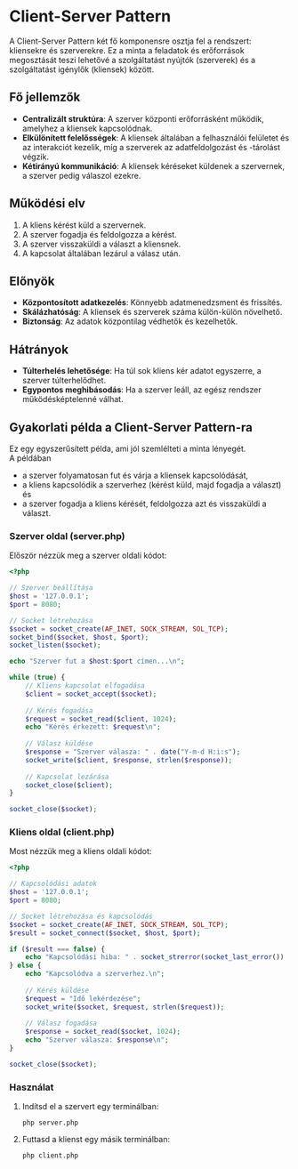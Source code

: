 # Client-Server Pattern

A Client-Server Pattern két fő komponensre osztja fel a rendszert: kliensekre és szerverekre. Ez a minta a feladatok és erőforrások megosztását teszi lehetővé a szolgáltatást nyújtók (szerverek) és a szolgáltatást igénylők (kliensek) között.

## Fő jellemzők

- **Centralizált struktúra**: A szerver központi erőforrásként működik, amelyhez a kliensek kapcsolódnak.
- **Elkülönített felelősségek**: A kliensek általában a felhasználói felületet és az interakciót kezelik, míg a szerverek az adatfeldolgozást és -tárolást végzik.
- **Kétirányú kommunikáció**: A kliensek kéréseket küldenek a szervernek, a szerver pedig válaszol ezekre.

## Működési elv

1. A kliens kérést küld a szervernek.
2. A szerver fogadja és feldolgozza a kérést.
3. A szerver visszaküldi a választ a kliensnek.
4. A kapcsolat általában lezárul a válasz után.

## Előnyök

- **Központosított adatkezelés**: Könnyebb adatmenedzsment és frissítés.
- **Skálázhatóság**: A kliensek és szerverek száma külön-külön növelhető.
- **Biztonság**: Az adatok központilag védhetők és kezelhetők.

## Hátrányok

- **Túlterhelés lehetősége**: Ha túl sok kliens kér adatot egyszerre, a szerver túlterhelődhet.
- **Egypontos meghibásodás**: Ha a szerver leáll, az egész rendszer működésképtelenné válhat.

## Gyakorlati példa a Client-Server Pattern-ra

Ez egy egyszerűsített példa, ami jól szemlélteti a minta lényegét. \
A példában
- a szerver folyamatosan fut és várja a kliensek kapcsolódását,
- a kliens kapcsolódik a szerverhez (kérést küld, majd fogadja a választ) és
- a szerver fogadja a kliens kérését, feldolgozza azt és visszaküldi a választ.

### Szerver oldal (server.php)

Először nézzük meg a szerver oldali kódot:

```php
<?php

// Szerver beállítása
$host = '127.0.0.1';
$port = 8080;

// Socket létrehozása
$socket = socket_create(AF_INET, SOCK_STREAM, SOL_TCP);
socket_bind($socket, $host, $port);
socket_listen($socket);

echo "Szerver fut a $host:$port címen...\n";

while (true) {
    // Kliens kapcsolat elfogadása
    $client = socket_accept($socket);
    
    // Kérés fogadása
    $request = socket_read($client, 1024);
    echo "Kérés érkezett: $request\n";
    
    // Válasz küldése
    $response = "Szerver válasza: " . date("Y-m-d H:i:s");
    socket_write($client, $response, strlen($response));
    
    // Kapcsolat lezárása
    socket_close($client);
}

socket_close($socket);
```

### Kliens oldal (client.php)

Most nézzük meg a kliens oldali kódot:

```php
<?php

// Kapcsolódási adatok
$host = '127.0.0.1';
$port = 8080;

// Socket létrehozása és kapcsolódás
$socket = socket_create(AF_INET, SOCK_STREAM, SOL_TCP);
$result = socket_connect($socket, $host, $port);

if ($result === false) {
    echo "Kapcsolódási hiba: " . socket_strerror(socket_last_error()) . "\n";
} else {
    echo "Kapcsolódva a szerverhez.\n";
    
    // Kérés küldése
    $request = "Idő lekérdezése";
    socket_write($socket, $request, strlen($request));
    
    // Válasz fogadása
    $response = socket_read($socket, 1024);
    echo "Szerver válasza: $response\n";
}

socket_close($socket);
```

### Használat

1. Indítsd el a szervert egy terminálban:
   ```
   php server.php
   ```

2. Futtasd a klienst egy másik terminálban:
   ```
   php client.php
   ```
